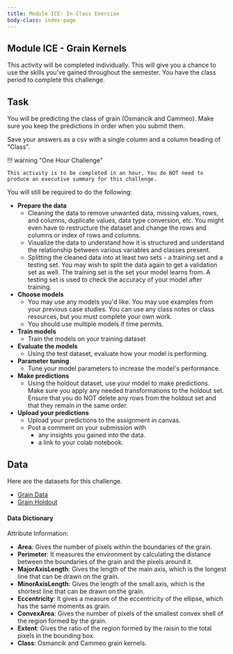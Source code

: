 ```yaml
---
title: Module ICE: In-Class Exercise
body-class: index-page
---
```


## Module ICE - Grain Kernels

This activity will be completed individually. This will give you a chance to use the skills you've gained throughout the semester. You have the class period to complete this challenge.

## Task

You will be predicting the class of grain (Osmancik and Cammeo). Make sure you keep the predictions in order when you submit them.

Save your answers as a csv with a single column and a column heading of "Class".


!!! warning "One Hour Challenge"
	
	This activity is to be completed in an hour. You do NOT need to produce an executive summary for this challenge. 
	
You will still be required to do the following:

- **Prepare the data**
	- Cleaning the data to remove unwanted data, missing values, rows, and columns, duplicate values, data type conversion, etc. You might even have to restructure the dataset and change the rows and columns or index of rows and columns.
	- Visualize the data to understand how it is structured and understand the relationship between various variables and classes present.
	- Splitting the cleaned data into at least two sets - a training set and a testing set. You may wish to split the data again to get a validation set as well. The training set is the set your model learns from. A testing set is used to check the accuracy of your model after training.
- **Choose models**
	- You may use any models you'd like. You may use examples from your previous case studies. You can use any class notes or class resources, but you must complete your own work. 
	- You should use multiple models if time permits.
- **Train models**
	- Train the models on your training dataset
- **Evaluate the models**
	- Using the test dataset, evaluate how your model is performing. 
- **Parameter tuning**
	- Tune your model parameters to increase the model's performance.
- **Make predictions**
	- Using the holdout dataset, use your model to make predictions. Make sure you apply any needed transformations to the holdout set. Ensure that you do NOT delete any rows from the holdout set and that they remain in the same order.
- **Upload your predictions**
	- Upload your predictions to the assignment in canvas.
	- Post a comment on your submission with 
		- any insights you gained into the data.
		- a link to your colab notebook.

## Data

Here are the datasets for this challenge.

* [Grain Data](./data/grain-training.csv)
* [Grain Holdout](./data/grain-holdout.csv)

#### Data Dictionary

Attribute Information:

* **Area**: Gives the number of pixels within the boundaries of the grain.
* **Perimeter**: It measures the environment by calculating the distance between the boundaries of the grain and the pixels around it.
* **MajorAxisLength**: Gives the length of the main axis, which is the longest line that can be drawn on the grain.
* **MinorAxisLength**: Gives the length of the small axis, which is the shortest line that can be drawn on the grain.
* **Eccentricity**: It gives a measure of the eccentricity of the ellipse, which has the same moments as grain.
* **ConvexArea**: Gives the number of pixels of the smallest convex shell of the region formed by the grain.
* **Extent**: Gives the ratio of the region formed by the raisin to the total pixels in the bounding box.
* **Class**: Osmancik and Cammeo grain kernels. 